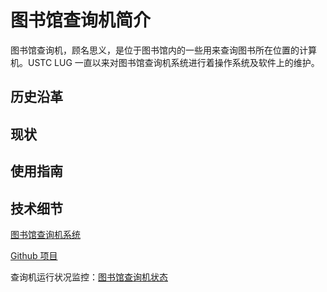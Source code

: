 ---
---

# 图书馆查询机简介

图书馆查询机，顾名思义，是位于图书馆内的一些用来查询图书所在位置的计算机。USTC LUG 一直以来对图书馆查询机系统进行着操作系统及软件上的维护。

## 历史沿革

## 现状

## 使用指南

## 技术细节

[图书馆查询机系统](https://docs.ustclug.org/services/pxe/liims/ "serveradm:lib")

[Github 项目](https://github.com/ustclug/liimstrap "https://github.com/ustclug/liimstrap")

查询机运行状况监控：[图书馆查询机状态](http://pxe.ustc.edu.cn:3000/ "http://pxe.ustc.edu.cn:3000")
